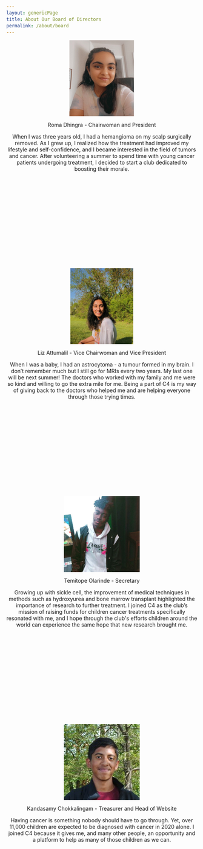 ```yaml
---
layout: genericPage
title: About Our Board of Directors
permalink: /about/board
---
```

<div class="row simple-row">
    <div class="col-md-6">
        <div class="row simple-row" style="width:auto;height:600px;" align="center">
            <img src="/img/Roma.png" style="height:200px;width:auto;display: block;margin:auto;">
            <div class="d-flex flex-column">
                <p>Roma Dhingra - Chairwoman and President</p>
                <p>
                    When I was three years old, I had a hemangioma on my scalp surgically removed. As I grew up, I realized how the treatment had improved my lifestyle and self-confidence, and I became interested in the field of tumors and cancer. After volunteering a summer to spend time with young cancer patients undergoing treatment, I decided to start a club dedicated to boosting their morale.
                </p>
            </div>
        </div>
        <div class="row simple-row" style="width:auto;height:600px;" align="center">
            <img src="/img/Liz.jpg" style="height:200px;width:auto;display: block;margin:auto;">
            <div class="d-flex flex-column">
                <p>Liz Attumalil - Vice Chairwoman and Vice President</p>
                <p>
                    When I was a baby, I had an astrocytoma - a tumour formed in my brain. I don’t remember much but I still go for MRIs every two years. My last one will be next summer! The doctors who worked with my family and me were so kind and willing to go the extra mile for me. Being a part of C4 is my way of giving back to the doctors who helped me and are helping everyone through those trying times.
                </p>
            </div>
        </div>
    </div>
    <div class="col-md-6">
        <div class="row simple-row" style="width:auto;height:600px;" align="center">
            <img src="/img/Temi.jpg" style="height:200px;width:auto;display: block;margin:auto;">
            <div class="d-flex flex-column">
                <p>Temitope Olarinde - Secretary</p>
                <p>
                    Growing up with sickle cell, the improvement of medical techniques in methods such as hydroxyurea and bone marrow transplant highlighted the importance of research to further treatment. I joined C4 as the club’s mission of raising funds for children cancer treatments specifically resonated with me, and I hope through the club's efforts children around the world can experience the same hope that new research brought me.
                </p>
            </div>
        </div>
        <div class="row simple-row" style="width:auto;height:600px;" align="center">
            <img src="/img/Kandasamy.jpg" style="height:200px;width:auto;display: block;margin:auto;">
            <div class="d-flex flex-column">
                <p>Kandasamy Chokkalingam - Treasurer and Head of Website </p>
                <p>
                    Having cancer is something nobody should have to go through. Yet, over 11,000 children are expected to be diagnosed with cancer in 2020 alone. I joined C4 because it gives me, and many other people, an opportunity and a platform to help as many of those children as we can.
                </p>
            </div>
        </div>
</div>